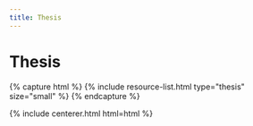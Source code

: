```yaml
---
title: Thesis
---
```


# <i class="fas fa-tools"></i>Thesis

<!-- section break -->



{% capture html %}
{% include resource-list.html type="thesis" size="small" %}
{% endcapture %}

{% include centerer.html html=html %}
